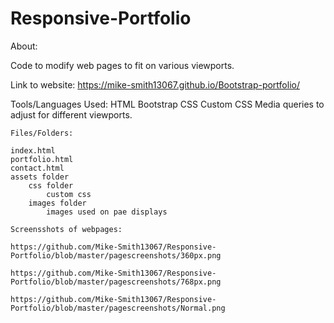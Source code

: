 # Responsive-Portfolio

About:

Code to modify web pages to fit on various viewports.

Link to website: https://mike-smith13067.github.io/Bootstrap-portfolio/

Tools/Languages Used:
    HTML
    Bootstrap CSS
    Custom CSS
    Media queries to adjust for different viewports.

    Files/Folders:

    index.html
    portfolio.html
    contact.html
    assets folder
        css folder
            custom css
        images folder
            images used on pae displays

    Screensshots of webpages:

    https://github.com/Mike-Smith13067/Responsive-Portfolio/blob/master/pagescreenshots/360px.png

    https://github.com/Mike-Smith13067/Responsive-Portfolio/blob/master/pagescreenshots/768px.png

    https://github.com/Mike-Smith13067/Responsive-Portfolio/blob/master/pagescreenshots/Normal.png

    



